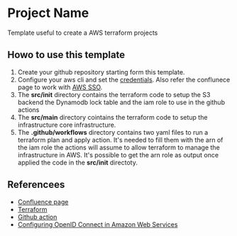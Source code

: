 # Project Name
Template useful to create a AWS terraform projects


## Howo to use this template

1. Create your github repository starting form this template.
2. Configure your aws cli and set the [credentials](https://docs.aws.amazon.com/cli/latest/userguide/cli-configure-files.html). Also refer the conflunece page to work with [AWS SSO](https://pagopa.atlassian.net/wiki/spaces/DEVOPS/pages/466846955/AWS+-+Users+groups+and+roles#SSO-with-GSuite).
3. The __src/init__ directory contains the terraform code to setup the S3 backend the Dynamodb lock table and the iam role to use in the github actions
4. The __src/main__ directory cointains the terraform code to setup the infrastructure core infrastructure.
5. The __.github/workflows__ directory contains two yaml files to run a terraform plan and apply action. It's needed to fill them with the arn of the iam role the actions will assume to allow terraform to manage the infrastructure in AWS. It's possible to get the arn role as output once applied the code in the __src/init__ directoty.


## Referencees

* [Confluence page](https://pagopa.atlassian.net/wiki/spaces/DEVOPS/pages/467894592/AWS+Setup+new+project)
* [Terraform](https://terraform.io/)
* [Github action](https://docs.github.com/en/actions)
* [Configuring OpenID Connect in Amazon Web Services](https://docs.github.com/en/actions/deployment/security-hardening-your-deployments/configuring-openid-connect-in-amazon-web-services)